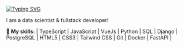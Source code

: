 [![Typing SVG](https://readme-typing-svg.herokuapp.com?color=%2336BCF7&lines=Hi+there,+I'm+Ivan+👋)](https://git.io/typing-svg)

I am a data scientist & fullstack developer!

🌱 **My skills:**
| TypeScript | JavaScript | VueJs | Python | SQL | Django | PostgreSQL | HTML5 | CSS3 | Tailwind CSS | Git | Docker | FastAPI |




<!-- ## Hi there, I'm Ivan 👋
**ivakhokhlov/ivakhokhlov** is a ✨ _special_ ✨ repository because its `README.md` (this file) appears on your GitHub profile.

Here are some ideas to get you started:

- 🔭 I’m currently working on ...
- 🌱 I’m currently learning ...
- 👯 I’m looking to collaborate on ...
- 🤔 I’m looking for help with ...
- 💬 Ask me about ...
- 📫 How to reach me: ...
- 😄 Pronouns: ...
- ⚡ Fun fact: ...
-->
